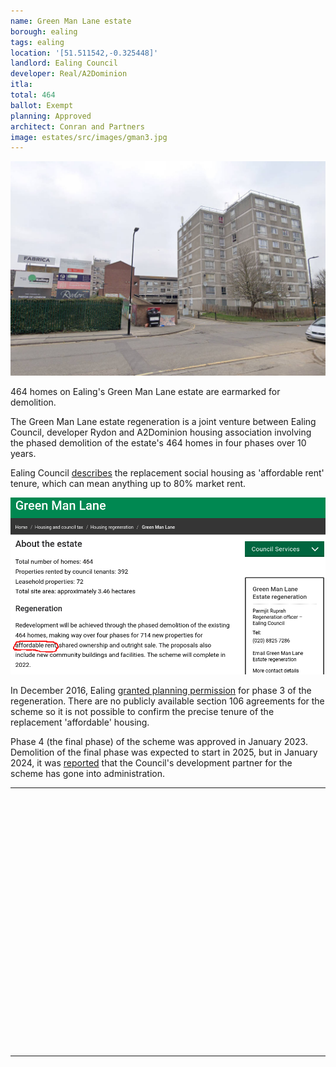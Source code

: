 ```yaml
---
name: Green Man Lane estate 
borough: ealing
tags: ealing
location: '[51.511542,-0.325448]'
landlord: Ealing Council
developer: Real/A2Dominion
itla:
total: 464
ballot: Exempt
planning: Approved
architect: Conran and Partners
image: estates/src/images/gman3.jpg
---
```

![Green Man Lane estate image](src/images/gman3.jpg)

464 homes on Ealing's Green Man Lane estate are earmarked for demolition.

The Green Man Lane estate regeneration is a joint venture between Ealing Council, developer Rydon and A2Dominion housing association involving the phased demolition of the estate's 464 homes in four phases over 10 years.

Ealing Council [describes](https://www.ealing.gov.uk/info/201104/housing_regeneration/373/green_man_lane/2) the replacement social housing as 'affordable rent' tenure, which can mean anything up to 80% market rent.

![Green Man Lane estate image](src/images/gmanscreenshot.png)

In December 2016, Ealing [granted planning permission](https://pam.ealing.gov.uk/online-applications/applicationDetails.do?activeTab=summary&keyVal=ODI3M8JM09L00) for phase 3 of the regeneration. There are no publicly available section 106 agreements for the scheme so it is not possible to confirm the precise tenure of the replacement 'affordable' housing.

Phase 4 (the final phase) of the scheme was approved in January 2023. Demolition of the final phase was expected to start in 2025, but in January 2024, it was [reported](https://www.ealingtoday.co.uk/default.asp?section=info&page=eahousing007.htm) that the Council's development partner for the scheme has gone into administration.

---

<!------------THE CODE BELOW RENDERS THE MAP - DO NOT EDIT! ---------------------------->

<div id="map" style="width: 100%; height: 400px;"></div>

<script>
  var map = L.map('map').setView({{ location }}, 13);
  L.tileLayer('https://tile.openstreetmap.org/{z}/{x}/{y}.png', {
  maxZoom: 19,
attribution: '&copy; <a href="http://www.openstreetmap.org/copyright">OpenStreetMap</a>'
}).addTo(map);
var circle = L.circle({{ location }}, {
    color: 'red',
    fillColor: '#f03',
    fillOpacity: 0.5,
    radius: 500
}).addTo(map);
</script>

---
